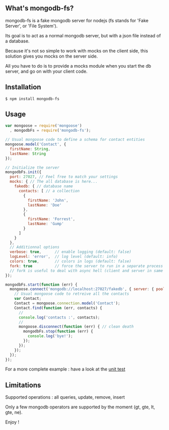 ## What's mongodb-fs?

  mongodb-fs is a fake mongodb server for nodejs (fs stands for 'Fake Server', or 'File System').

  Its goal is to act as a normal mongodb server, but with a json file instead of a database.

  Because it's not so simple to work with mocks on the client side, this solution gives you mocks on the server side.

  All you have to do is to provide a mocks module when you start the db server, and go on with your client code.

## Installation

    $ npm install mongodb-fs


## Usage

```javascript
var mongoose = require('mongoose')
  , mongodbFs = require('mongodb-fs');

// Usual mongoose code to define a schema for contact entities
mongoose.model('Contact', {
  firstName: String,
  lastName: String
});

// Initialize the server
mongodbFs.init({
  port: 27027, // Feel free to match your settings
  mocks: { // The all database is here...
    fakedb: { // database name
      contacts: [ // a collection
        {
          firstName: 'John',
          lastName: 'Doe'
        },
        {
          firstName: 'Forrest',
          lastName: 'Gump'
        }
      ]
    }
  },
  // Additionnal options
  verbose: true,      // enable logging (default: false)
  logLevel: 'error',  // log level (default: info)
  colors: true,       // colors in logs (default: false)
  fork: true          // force the server to run in a separate process (default: false)
  // fork is useful to deal with async hell (client and server in same main-loop)
});

mongodbFs.start(function (err) {
  mongoose.connect('mongodb://localhost:27027/fakedb', { server: { poolSize: 1 } }, function (err) {
    // Usual mongoose code to retreive all the contacts
    var Contact;
    Contact = mongoose.connection.model('Contact');
    Contact.find(function (err, contacts) {
      //
      console.log('contacts :', contacts);
      //
      mongoose.disconnect(function (err) { // clean death
        mongodbFs.stop(function (err) {
          console.log('bye!');
        });
      });
    });
  });
});

```

For a more complete example : have a look at the
[unit test](https://github.com/openhoat/mongodb-fs/tree/master/test/testMongoDbFs.js)

## Limitations

Supported operations : all queries, update, remove, insert

Only a few mongodb operators are supported by the moment (gt, gte, lt, gte, ne).


Enjoy !
